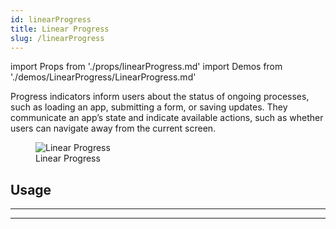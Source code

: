```yaml
---
id: linearProgress
title: Linear Progress
slug: /linearProgress
---
```


import Props from './props/linearProgress.md'
import Demos from './demos/LinearProgress/LinearProgress.md'

Progress indicators inform users about the status of ongoing processes, such as loading an app, submitting a form, or saving updates. They communicate an app’s state and indicate available actions, such as whether users can navigate away from the current screen.

<div className="component-preview component-preview--grid component-preview--grid-10">
  <figure>
    <img src="/img/linearProgress.gif" alt="Linear Progress" />
    <figcaption>Linear Progress</figcaption>
  </figure>
</div>

## Usage

<Demos />

---

<Props />

---
